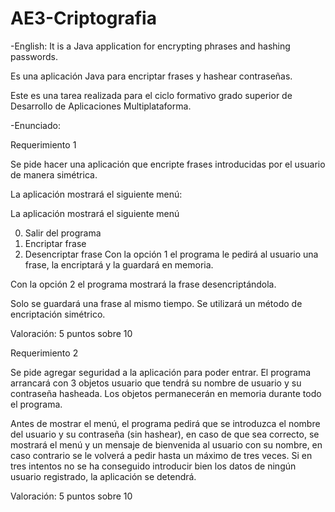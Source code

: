 # AE3-Criptografia

-English: It is a Java application for encrypting phrases and hashing passwords.

Es una aplicación Java para encriptar frases y hashear contraseñas.

Este es una tarea realizada para el ciclo formativo grado superior de Desarrollo de Aplicaciones Multiplataforma.

-Enunciado:

Requerimiento 1

Se pide hacer una aplicación que encripte frases introducidas por el usuario de manera simétrica.

La aplicación mostrará el siguiente menú:

La aplicación mostrará el siguiente menú

0. Salir del programa
1. Encriptar frase
2. Desencriptar frase
Con la opción 1 el programa le pedirá al usuario una frase, la encriptará y la guardará en memoria.

Con la opción 2 el programa mostrará la frase desencriptándola.

Solo se guardará una frase al mismo tiempo. Se utilizará un método de encriptación simétrico.

Valoración: 5 puntos sobre 10

Requerimiento 2

Se pide agregar seguridad a la aplicación para poder entrar. El programa arrancará con 3 objetos usuario que tendrá su nombre de usuario y su contraseña hasheada. Los objetos permanecerán en memoria durante todo el programa.

Antes de mostrar el menú, el programa pedirá que se introduzca el nombre del usuario y su contraseña (sin hashear), en caso de que sea correcto, se mostrará el menú y un mensaje de bienvenida al usuario con su nombre, en caso contrario se le volverá a pedir hasta un máximo de tres veces. Si en tres intentos no se ha conseguido introducir bien los datos de ningún usuario registrado, la aplicación se detendrá.

Valoración: 5 puntos sobre 10
